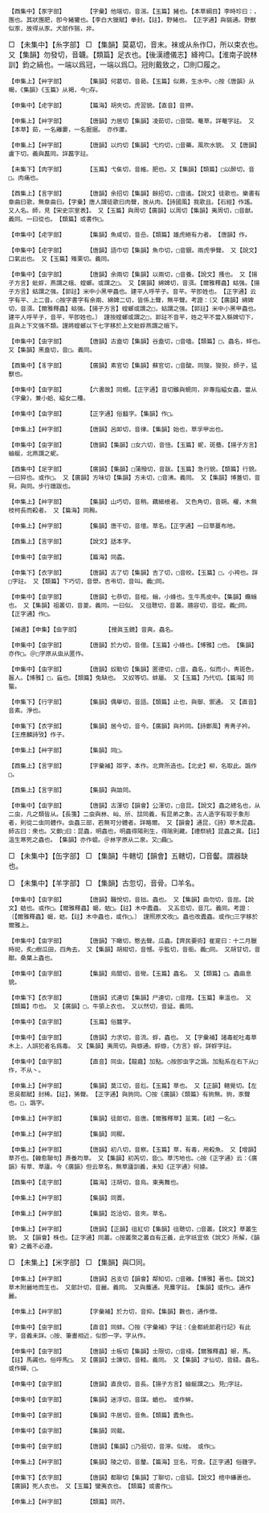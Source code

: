 <!-- { "loadSidebar": true } -->
	【酉集中】【豕字部】		【字彙】他端切，音湍。【玉篇】豬也。【本草綱目】李時珍曰：，團也。其狀團肥，卽今豬獾也。【李白大獵賦】拳封。【註】，野豬也。　【正字通】與貒通。野獸似豕，故得从豕。犬部作猯，非。

□	【未集中】【糸字部】	□	【集韻】莫葛切，音末。袜或从糸作□，所以束衣也。　又【集韻】勿發切，音韤。【類篇】足衣也。【後漢禮儀志】絳袴□。【淮南子說林訓】鈞之縞也。一端以爲冠，一端以爲□。冠則戴致之，□則□履之。

	【申集上】【艸字部】		【集韻】何葛切，音曷。【玉篇】似蕨，生水中。○按《唐韻》从楬，《集韻》《玉篇》从褐，今□存。

	【申集中】【虍字部】		【篇海】胡夾切。虎習貌。【直音】音狎。

	【申集上】【艸字部】		【唐韻】力居切【集韻】凌茹切，□音閭。菴草。詳菴字註。　又【本草】茹，一名離婁，一名掘据。　亦作藘。

	【申集上】【艸字部】		【唐韻】以灼切【集韻】弋灼切，□音藥。風吹水貌。　又【唐韻】盧下切。義與藞同。詳藞字註。

	【未集下】【肉字部】		【玉篇】弋隹切，音維。肥也。又【集韻】【類篇】□以醉切，音□。肉痛也。

	【酉集上】【言字部】		【唐韻】余招切【集韻】餘招切，□音遙。【說文】徒歌也。樂書有章曲曰歌，無章曲曰。【字彙】唐人謂徒歌曰肉聲，故从肉。【詩國風】我歌且。【石經】作謠。　又人名。師，見【宋史宗室表】。　又【玉篇】與周切【廣韻】以周切【集韻】夷周切，□音猷。義同。一曰從也。　【類篇】或書作□。

	【申集中】【虍字部】		【集韻】魚咸切，音嵒。【類篇】雄虎絕有力者。　【唐韻】作。

	【申集中】【虍字部】		【唐韻】語巾切【集韻】魚巾切，□音銀。兩虎爭聲。　又【說文】口氣出也。　又【玉篇】雉栗切。義同。

	【申集中】【虫字部】		【唐韻】余兩切【集韻】以兩切，□音養。【說文】搔也。　又【揚子方言】蚍蜉，燕謂之蛾、螳螂。或謂之□。　又【廣韻】綿婢切，音渳。【爾雅釋蟲】蛄强。【揚子方言】蛄謂之强。【郭註】米中小黑甲蟲也。建平人呼芉子。音芉。芉卽姓也。　【正字通】云字有平、上二音。○按字書字有余兩、綿婢二切，皆係上聲，無平聲。考證：〔又【廣韻】綿婢切，音渳。【爾雅釋蟲】蛄强。【揚子方言】螳螂或謂之□，蛄謂之强。【郭註】米中小黑甲蟲也。建平人呼芉子，音芉，芉卽姓也。〕　謹按螳螂或謂之□，郭註不音芉，姓之芉不當入緜婢切下，且與上下文强不類。謹將螳螂以下七字移於上文蚍蜉燕謂之蛾下。 

	【申集中】【虫字部】		【唐韻】古盍切【集韻】谷盍切，□音嗑。【類篇】□，蟲名，蛘也。　又【集韻】黑盍切，音□。義同。

	【酉集中】【豸字部】		【廣韻】素官切【集韻】蘇官切，□音酸。同狻。狻猊，師子，猛獸也。

	【申集中】【虫字部】		【六書故】同蜆。【正字通】音切雖與蜆同，非專指縊女蟲，當从《字彙》，兼小蛤、縊女二種。

	【申集中】【虫字部】		【正字通】俗蠽字。【集韻】作□。

	【申集上】【艸字部】		【唐韻】呂卹切，音律。【集韻】始也，草孚甲出也。

	【申集中】【虫字部】		【唐韻】【集韻】□女六切，音忸。【玉篇】蚭，斑蛬。【揚子方言】蚰蜒，北燕謂之蚭。

	【酉集中】【足字部】		【廣韻】【集韻】□蒲撥切，音跋。【玉篇】急行貌。【類篇】行貌。一曰猝也。或作□。　又【廣韻】方味切【集韻】方未切，□音沸。義同。　又【集韻】博蓋切，音貝。與同。步行躐跋也。

	【申集上】【艸字部】		【集韻】山巧切，音稍。藕細根者。　又色角切，音朔。櫂，木無枝柯長而殺者。　又【篇海】同矟。

	【申集上】【艸字部】		【集韻】唐干切，音壇。草名。【正字通】一曰草蔓布地。

	【酉集上】【言字部】		【說文】話本字。

	【申集中】【虫字部】		【篇海】同蟊。

	【申集下】【衣字部】		【唐韻】古了切【集韻】吉了切，□音皎。【玉篇】□，小袴也。詳□字註。　又【類篇】下巧切，音澩。吉弔切，音叫。義□同。

	【申集中】【虫字部】		【唐韻】七恭切，音樅。螉，小蜂也。生牛馬皮中。【集韻】蠮螉也。　又【集韻】祖叢切，音葼。義同。一曰似。　又徂聰切，音叢。牆容切，音從。義□同。　【正字通】作□。

	【補遺】【申集】【虫字部】		【搜眞玉鏡】音爽。蟲名。

	【申集中】【虫字部】		【唐韻】於力切，音億。【玉篇】小蜂也。【博雅】□也。　【集韻】亦作□。＠□字原从虫从匿作。

	【申集中】【虫字部】		【唐韻】奴勒切【集韻】匿德切，□音。蟲名，似而小，靑斑色，齧人。【博雅】□，蝱也。【類篇】兔缺也。　又奴等切。蚌屬。　又【玉篇】乃代切。【篇海】同螚。

	【申集下】【行字部】		【集韻】偶舉切，音語。【類篇】止也，與御、禦通。　又【直音】音素。淨也。

	【申集下】【衣字部】		【集韻】居今切，音今。【廣韻】與衿同。【詩鄭風】靑靑子衿。【王應麟詩攷】作子。

	【申集上】【艸字部】		【集韻】同□。

	【酉集上】【言字部】		【字彙補】辯字，本作。北齊所造也。【北史】柳，名取此。譌作□。

	【酉集上】【言字部】		【集韻】與詯同。

	【申集中】【虫字部】		【唐韻】古渾切【韻會】公渾切，□音昆。【說文】蟲之總名也，从二虫，凡之類皆从。【長箋】二虫與沝、屾、斦、誩同義，有昆弟之象。古人造字有取于象形者，則從二虫同體作。虫蟲三部，若無可分體者。詳略爾。　又【韻會】通昆，《詩》草木昆蟲。師古曰：衆也。又鄭□曰：昆蟲，明蟲也，明蟲得陽則生，得隂則藏。【禮祭統】昆蟲之異。【註】溫生寒死之蟲也。　【集韻】亦作蜫。＠沝字原从二泉。又□灥□。

□	【未集中】【缶字部】	□	【集韻】牛轄切【韻會】五轄切，□音齾。謂器缺也。

□	【未集中】【羊字部】	□	【集韻】古忽切，音骨。□羊名。

	【申集中】【虫字部】		【唐韻】職悅切，音拙。蟲也。　又【集韻】曲勿切，音屈。【說文】蛣也。或作□。【爾雅釋蟲】蝎，蛣□。【註】木中蠹蟲。　又五忽切，音兀。義同。考證：〔【爾雅釋蟲】蝎，蛣。【註】木中蟲也，或作□。〕　謹照原文改□。蟲也改蠹蟲。或作□三字移於爾雅上。 

	【申集中】【虫字部】		【唐韻】下瞰切，憨去聲。瓜蟲。【齊民要術】崔寔曰：十二月臘時祀，炙□樹瓜田，四角去。　又【集韻】胡紺切，音憾。乎監切，音銜。義□同。　又胡甘切，音酣。桑葉上蟲也。

	【申集中】【虫字部】		【集韻】烏關切，音彎。【玉篇】蟲名。　又【類篇】□。蟲曲息貌。

	【申集下】【衣字部】		【唐韻】式連切【集韻】尸連切，□音羶。【玉篇】車溫也。　又【類篇】巾也。　又【廣韻】□，牛領上衣也。　又以然切，音延。義同。

	【申集中】【虫字部】		【玉篇】俗蠶字。

	【申集中】【虫字部】		【唐韻】力求切，音流。蜉，蟲也。　又【字彙補】諸毒蛇吐毒草木上，人誤犯者名爲毒。　又【集韻】夷周切。與蝣通。蜉蝣，《方言》蜉。詳蜉字註。

	【申集中】【虫字部】		【直音】同虫。【龍龕】加點。○按卽虫字之譌。加點系在右下从□作，不从丶。

	【申集上】【艸字部】		【集韻】莫江切，音尨。【玉篇】草也。　又【正韻】轄覺切。【左思吳都賦】封稀。【註】，狶聲。　【正字通】與豿同。〇按《廣韻》《類篇》有豿無。豿，豕聲也。□，譌字。

	【申集上】【艸字部】		【集韻】徒郞切，音唐。【爾雅釋草】莁荑。【疏】一名□。

	【申集上】【艸字部】		【集韻】同穉。

	【申集上】【艸字部】		【唐韻】初八切，音察。【玉篇】草，有毒，用殺魚。　又【增韻】草芥也。【韓愈聯句】燾養均草。　又【集韻】初芮切，音□。草汚地也。○按《正字通》云：《廣韻》有草、草廬。今《廣韻》但云草名，無草廬訓義，未知《正字通》何據。

	【酉集中】【走字部】		【篇海】汪胡切，音烏。東夷舞也。

	【申集上】【艸字部】		【集韻】同蕢。

	【申集上】【艸字部】		【集韻】訖洽切，音夾。草名。

	【申集上】【艸字部】		【唐韻】【正韻】徂紅切【集韻】徂聰切，□音叢。【說文】草叢生貌。　又【韻會】株也。【正字通】同叢。○按叢聚之叢自有正義，此字祇宜依《說文》所解，《韻會》之義不必遵。

□	【未集上】【米字部】	□	【集韻】與□同。

	【申集上】【艸字部】		【唐韻】呂支切【韻會】鄰知切，□音離。【博雅】著也。【說文】草木附麗地而生也。　又郞計切，音麗。義同。　又與蘪通。見蘪字註。　【集韻】或作□。通作麗。

	【申集上】【艸字部】		【字彙補】於力切，音抑。【集韻】數也，通作億。

	【申集中】【虫字部】		【直音】同蚌。〇按《字彙補》字註：《金都統郞君行記》有此字，音義未詳。○按、筆畫相近，似卽一字。字从作。

	【申集中】【虫字部】		【唐韻】士板切【集韻】士限切，□音棧。【爾雅釋蟲】蛝，馬。【註】馬蠲也。俗呼馬□。　又【廣韻】士諫切，音輚。義同。　又【集韻】才仙切，音錢。蟲名。　或作蟬、□。

	【申集中】【虫字部】		【唐韻】直良切，音長。【揚子方言】蚰蜒謂之□。見□字註。

	【申集中】【虫字部】		【集韻】迷浮切，音謀。蝤也。　或作蛑。

	【申集中】【虫字部】		【集韻】牛居切，音魚。【類篇】蠹魚也。

	【申集中】【虫字部】		【集韻】同蛓。

	【申集中】【虫字部】		【唐韻】【集韻】□乃挺切，音濘。似蛙。　或作□。

	【申集上】【艸字部】		【集韻】陵之切，音釐。【篇海】豆名，可食。【正字通】俗薶字。

	【申集下】【衣字部】		【唐韻】都聊切【集韻】丁聊切，□音貂。【說文】棺中縑裹也。【廣韻】死人衣也。　又【玉篇】蠻夷衣也。　【類篇】或書作□。

	【申集上】【艸字部】		【類篇】同荇。

